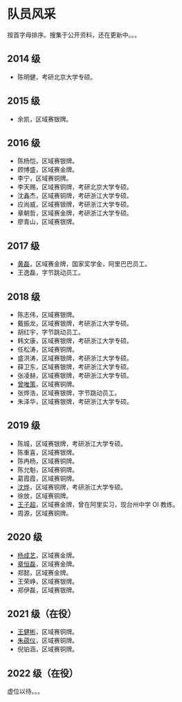 # 队员风采

按首字母排序。搜集于公开资料，还在更新中。。。

## 2014 级

- 陈明健，考研北京大学专硕。

## 2015 级

- 余凯，区域赛银牌。

## 2016 级

- 陈杨恺，区域赛银牌。
- 顾博盛，区域赛金牌。
- 李宁，区域赛铜牌。
- 李天赐，区域赛铜牌，考研北京大学专硕。
- 沈鑫杰，区域赛铜牌，考研浙江大学专硕。
- 应尚威，区域赛银牌，考研浙江大学专硕。
- 章朝哲，区域赛金牌，考研浙江大学专硕。
- 廖青山，区域赛银牌。

## 2017 级

- [黄磊](https://www.cnblogs.com/Hugh-Locke/)，区域赛金牌，国家奖学金，阿里巴巴员工。
- 王逸磊，字节跳动员工。

## 2018 级

- 陈志伟，区域赛银牌。
- 戴振龙，区域赛银牌，考研浙江大学专硕。
- 胡红宇，字节跳动员工。
- 韩文康，区域赛银牌，考研浙江大学专硕。
- 任松涛，区域赛铜牌。
- 盛洪涛，区域赛银牌，考研浙江大学专硕。
- 薛卫东，区域赛银牌，考研浙江大学专硕。
- 张凌赫，区域赛银牌，考研浙江大学专硕。
- [曾唯策](https://www.cnblogs.com/Vikyanite/)，区域赛铜牌。
- 张烨浩，区域赛银牌，字节跳动员工。
- 朱泽华，区域赛银牌，考研浙江大学专硕。

## 2019 级

- 陈城，区域赛银牌，考研浙江大学专硕。
- 陈重喜，区域赛银牌。
- 陈冉杨，区域赛铜牌。
- 陈允魁，区域赛铜牌。
- 葛霞霞，区域赛铜牌。
- [沈烨](https://clumsy-sy.github.io/)，区域赛铜牌，考研浙江大学专硕。
- 徐放，区域赛铜牌。
- [王子超](https://blog.csdn.net/standnotalone/)，区域赛金牌，曾在阿里实习，现台州中学 OI 教练。
- 周源，区域赛铜牌。

## 2020 级

- [杨成艺](https://rogery.dev/)，区域赛金牌。
- [章恒磊](https://sweet-guagua.github.io/blog/)，区域赛金牌。
- 郑懿，区域赛金牌。
- 王荣峥，区域赛银牌。
- 郑伊磊，区域赛银牌。

## 2021 级（在役）

- [王健彬](https://www.cnblogs.com/slwang/)，区域赛铜牌。
- [朱蕴仪](https://www.cnblogs.com/yukito/)，区域赛铜牌。
- 倪铂涵，区域赛铜牌。

## 2022 级（在役）

虚位以待。。。
